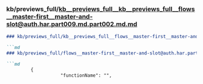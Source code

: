 ### kb/previews_full/kb__previews_full__kb__previews_full__flows__master-first__master-and-slot@auth.har.part009.md.part002.md.md

```md
### kb/previews_full/kb__previews_full__flows__master-first__master-and-slot@auth.har.part009.md.part002.md

```md
### kb/previews_full/flows__master-first__master-and-slot@auth.har.part009.md (part 002)

```md
         {
                    "functionName": "",
                 
```

```

```

```
